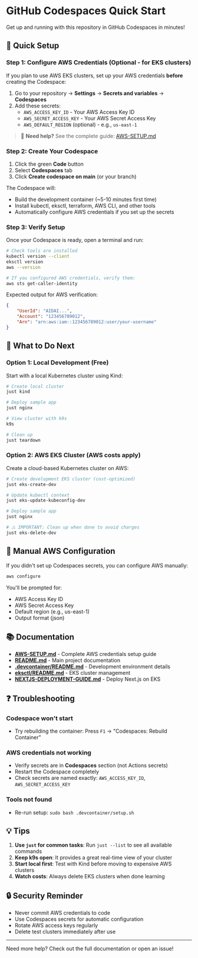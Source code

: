 # GitHub Codespaces Quick Start

Get up and running with this repository in GitHub Codespaces in minutes!

## 🚀 Quick Setup

### Step 1: Configure AWS Credentials (Optional - for EKS clusters)

If you plan to use AWS EKS clusters, set up your AWS credentials **before** creating the Codespace:

1. Go to your repository → **Settings** → **Secrets and variables** → **Codespaces**
2. Add these secrets:
   - `AWS_ACCESS_KEY_ID` - Your AWS Access Key ID
   - `AWS_SECRET_ACCESS_KEY` - Your AWS Secret Access Key  
   - `AWS_DEFAULT_REGION` (optional) - e.g., `us-east-1`

> 📖 **Need help?** See the complete guide: [AWS-SETUP.md](../AWS-SETUP.md)

### Step 2: Create Your Codespace

1. Click the green **Code** button
2. Select **Codespaces** tab
3. Click **Create codespace on main** (or your branch)

The Codespace will:
- Build the development container (~5-10 minutes first time)
- Install kubectl, eksctl, terraform, AWS CLI, and other tools
- Automatically configure AWS credentials if you set up the secrets

### Step 3: Verify Setup

Once your Codespace is ready, open a terminal and run:

```bash
# Check tools are installed
kubectl version --client
eksctl version
aws --version

# If you configured AWS credentials, verify them:
aws sts get-caller-identity
```

Expected output for AWS verification:
```json
{
    "UserId": "AIDAI...",
    "Account": "123456789012",
    "Arn": "arn:aws:iam::123456789012:user/your-username"
}
```

## 🎯 What to Do Next

### Option 1: Local Development (Free)

Start with a local Kubernetes cluster using Kind:

```bash
# Create local cluster
just kind

# Deploy sample app
just nginx

# View cluster with k9s
k9s

# Clean up
just teardown
```

### Option 2: AWS EKS Cluster (AWS costs apply)

Create a cloud-based Kubernetes cluster on AWS:

```bash
# Create development EKS cluster (cost-optimized)
just eks-create-dev

# Update kubectl context
just eks-update-kubeconfig-dev

# Deploy sample app
just nginx

# ⚠️ IMPORTANT: Clean up when done to avoid charges
just eks-delete-dev
```

## 🔧 Manual AWS Configuration

If you didn't set up Codespaces secrets, you can configure AWS manually:

```bash
aws configure
```

You'll be prompted for:
- AWS Access Key ID
- AWS Secret Access Key
- Default region (e.g., us-east-1)
- Output format (json)

## 📚 Documentation

- **[AWS-SETUP.md](../AWS-SETUP.md)** - Complete AWS credentials setup guide
- **[README.md](../README.md)** - Main project documentation
- **[.devcontainer/README.md](../.devcontainer/README.md)** - Development environment details
- **[eksctl/README.md](../eksctl/README.md)** - EKS cluster management
- **[NEXTJS-DEPLOYMENT-GUIDE.md](../NEXTJS-DEPLOYMENT-GUIDE.md)** - Deploy Next.js on EKS

## ❓ Troubleshooting

### Codespace won't start
- Try rebuilding the container: Press `F1` → "Codespaces: Rebuild Container"

### AWS credentials not working
- Verify secrets are in **Codespaces** section (not Actions secrets)
- Restart the Codespace completely
- Check secrets are named exactly: `AWS_ACCESS_KEY_ID`, `AWS_SECRET_ACCESS_KEY`

### Tools not found
- Re-run setup: `sudo bash .devcontainer/setup.sh`

## 💡 Tips

1. **Use `just` for common tasks**: Run `just --list` to see all available commands
2. **Keep k9s open**: It provides a great real-time view of your cluster
3. **Start local first**: Test with Kind before moving to expensive AWS clusters
4. **Watch costs**: Always delete EKS clusters when done learning

## 🔒 Security Reminder

- Never commit AWS credentials to code
- Use Codespaces secrets for automatic configuration
- Rotate AWS access keys regularly
- Delete test clusters immediately after use

---

Need more help? Check out the full documentation or open an issue!
